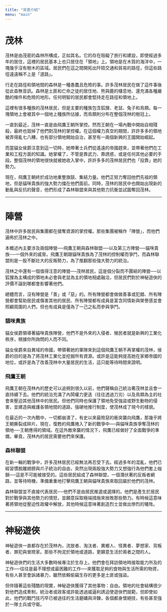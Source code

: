 ```yaml
---
title: "背景介紹"
menu: "main"
---
```

# 茂林
茂林是由茂密的森林所構成，正如其名。它的存在阻礙了旅行和建設，即使經過多年的居住，這裡的居民基本上也只居住在「領地」上。領地是在木質的海洋中，一塊幾乎沒有樹木的區域。居民們在這之間開拓出阡陌交通和貿易的路徑，但這些路徑遠遠稱不上是「道路」。

行走在路徑和領地間的森林是一種愚蠢且危險的事。許多茂林居民在做了這件事後從此杳無音訊。森林是土匪和亡命之徒的居住地、熊與鹿的棲息地、還充滿各種嚴酷的條件和危險的地形。任何明智的居民都會堅持走在路徑和領地上。

這裡有很多種族的茂林居民，但是主要的種族包含狐狸、老鼠、兔子和鳥類。每一塊領地上會被其中一個地上種族所佔據，而鳥類則分布在整個茂林的樹冠上。

一直到最近，茂林一直是由飛鷹王朝所掌控。然而王朝在一場內戰中開始自相殘殺，最終也毀掉了他們對茂林的掌控權。在這個權力真空的期間，許許多多的領地被弄得亂七八糟，也有部分領地開始自治，甚至有一兩個新興的王國開始崛起。

而當貓女侯爵注意到這一切時，她帶著士兵們從遙遠的帝國趕來，並帶著他們在工業和工程方面的知識。她掌權了，不管是靠武力、靠誘惑，或是任何其他必要的手段。整個茂林的領地很快就被她收入掌中，許許多多的茂林居民們也「投靠」她的勢力。

現在，飛鷹王朝終於成功地重整旗鼓、集結力量。他們正努力奪回他們先祖的領地，但是貓咪貴族的強大勢力擋在他們面前。同時，茂林的居民中也開始出現新的動亂與反抗的聲音，他們形成了森林聯盟來與其他勢力抗衡並試圖奪回茂林。

---

# 陣營
茂林中許多居民與集團都在搶奪資源的掌控權。那些集團被稱作「陣營」，而他們遍佈於茂林之中。

本概述內主要涉及兩個陣營──飛鷹王朝與森林聯盟──以及第三方陣營──貓咪貴族──一個外來的威脅。飛鷹王朝跟貓咪貴族為了茂林的控制權而爭鬥，而森林聯盟則是一股不斷壯大的反叛勢力，為了推翻那些強大勢力的統治。

茂林之中還有一個值得注意的陣營──茂林居民，這是個分裂而不團結的陣營──以狐狸為主構成的領地未必會與老鼠為主的領地相處融洽，但居民們對於神秘遊俠的評價不論到哪都會影響著他們。

總體而言，沒有陣營是「善」或「惡」的。所有陣營都會做做善事或犯錯、所有陣營都會幫助居民或傷害其他的居民、所有陣營都有成員是富含同情新與榮譽感並會照顧周圍的人們，但也有成員是僅為了一己之私而參與爭鬥。

### 貓咪貴族
貓女侯爵領導著貓咪貴族陣營，他們不是外來的入侵者、殖民者就是新興的工業化秩序，根據你所詢問的人而不同。

貓女侯爵來自異域的帝國，帶領著她的軍隊來到這個飛鷹王朝不再掌權的茂林，侯爵的目的是為了將茂林工業化並挖掘所有資源。或許是這能夠提高她在家鄉帝國的地位，或許是為了改善茂林中大量居民的生活，這只能等待時間來證明。

### 飛鷹王朝
飛鷹王朝在茂林內的歷史可以追朔到很久以前，他們聲稱自己統治著茂林並且會一直持續下去。他們的統治充滿了內鬨權力更迭（往往透過刀刃）以及鳥類為主的社會來壓迫其他茂林中的居民。但他們同時也保護了領地免受強盜或野生動物的侵害，並建造與維護各領地間的道路，強硬地推行制度，使茂林成了現今的樣貌。

在最近的一次內戰中，一切都崩潰了，有史以來最險惡的衝突襲向飛鷹，那幾乎將王朝撕裂成碎片。現在，復甦的飛鷹捲入了新的戰爭中──與貓咪貴族爭奪茂林的領地──王朝應得的領域。在這外敵來襲的情況下，飛鷹已經做好了全面戰爭的準備，畢竟，茂林內的居民需要他們來保護。

### 森林聯盟
在新一輪的戰爭中，許多茂林居民已經無法再忍受下去。經過多年的混亂，他們已經習慣脫離翅膀與爪子統治的自由，突然出現兩股強大勢力又想強行為他們套上枷鎖──這是不可能被接受的。這些居民組成了森林聯盟，一個潛伏著的反叛者網路，並等待時機，準備重重地打擊飛鷹王朝與貓咪貴族來取回屬於他們的茂林。

森林聯盟並不直接代表居民──他們不是由居民推選或選擇的。他們是產生於居民對於戰爭與其他勢力的憤怒，並願意採取極端措施來挫敗那些勢力。有時候這意味著將領地從壓迫性政權中解放，其他時候這意味著創造烈士並做出慘烈的犧牲。

---

# 神秘遊俠
神秘遊俠一直都存在於茂林內，流放者、淘汰者、異鄉人、怪異者、夢想家、背叛者、罪犯與冒險家。那些不拘泥於領地或道路，更願意生活於兩者之間的人。

神秘遊俠們的生活大多數時候專注於生存上。他們會在拜訪領地時接取能力所及的工作──往往是最不理想或最困難的工作──來獲取足夠的食物與生活所需的物資，有些人甚至會訴諸暴力，雖然依賴偷竊生存的更多是土匪或強盜。

但伴隨著這些殘酷的現實，神秘遊俠獲得了其他事物：自由。領地的社會結構很少對他們造成牽制，統治者或政客或許能透過威逼利誘迫使遊俠們就範，但即使如此，他們的戰鬥技巧早已被過往的生活磨礪與淬鍊，各個都身懷絕技，有些甚至強於一隊士兵或守衛。